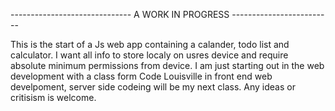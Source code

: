 ------------------------------                                   A WORK IN PROGRESS                                          -------------------------


 This is the start of a Js web app containing a calander, todo list and calculator. I want all info to store localy on usres device and require
absolute minimum permissions from device. I am just starting out in the web development with a class form Code Louisville in front end web
develpoment, server side codeing will be my next class. Any ideas or critisism is welcome.
